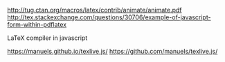 
<!--
-->

http://tug.ctan.org/macros/latex/contrib/animate/animate.pdf
http://tex.stackexchange.com/questions/30706/example-of-javascript-form-within-pdflatex

LaTeX compiler in javascript

https://manuels.github.io/texlive.js/
https://github.com/manuels/texlive.js/

<!-- vim: set autoindent expandtab sw=4 syntax=markdown: -->
